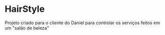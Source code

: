 # HairStyle
Projeto criado para o cliente do Daniel para controlar os serviços feitos em um "salão de beleza"
